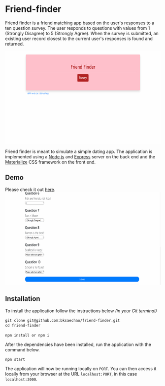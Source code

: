 # Friend-finder

Friend finder is a friend matching app based on the user's responses to a ten question survey. The user responds to questions with values from 1 (Strongly Disagree) to 5 (Strongly Agree). When the survey is submitted, an existing user record closest to the current user's responses is found and returned.

<img src="app/public/assets/images/friendFinder.gif" alt="ffGif" height="300" width="600">


Friend finder is meant to simulate a simple dating app. The application is implemented using a [Node.js](https://nodejs.org/en/) and [Express](https://expressjs.com/) server on the back end and the [Materialize](http://materializecss.com/) CSS framework on the front end.

## Demo
	
Please check it out [here](https://dashboard.heroku.com/apps/serene-castle-23522).
<img src="app/public/assets/images/friendMatch.gif" alt="matchGif" height="300" width="600">
## Installation

To install the application follow the instructions below *(in your Git terminal)*

	git clone git@github.com:bksaechao/friend-finder.git
	cd friend-finder

	npm install or npm i
	
After the dependencies have been installed, run the application with the command below.

	npm start
	
The application will now be running locally on `PORT`. You can then access it locally from your browser at the URL `localhost:PORT`, in this case `localhost:3000`.

